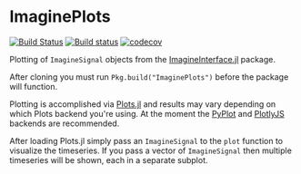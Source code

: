 # ImaginePlots
[![Build Status](https://travis-ci.com/HolyLab/ImaginePlots.jl.svg?branch=master)](https://travis-ci.org/HolyLab/ImaginePlots)
[![Build status](https://ci.appveyor.com/api/projects/status/28014huexv93dr69/branch/master?svg=true)](https://ci.appveyor.com/project/Cody-G/imagineplots-jl/branch/master)
[![codecov](https://codecov.io/gh/HolyLab/ImaginePlots.jl/branch/master/graph/badge.svg)](https://codecov.io/gh/HolyLab/ImaginePlots.jl)

Plotting of `ImagineSignal` objects from the [ImagineInterface.jl](https://github.com/HolyLab/ImagineInterface) package.

After cloning you must run `Pkg.build("ImaginePlots")` before the package will function.

Plotting is accomplished via [Plots.jl](https://github.com/JuliaPlots/Plots.jl) and results may vary depending on which Plots backend you're using.  At the moment the [PyPlot](https://github.com/JuliaPy/PyPlot.jl) and [PlotlyJS](https://github.com/sglyon/PlotlyJS.jl) backends are recommended.

After loading Plots.jl simply pass an `ImagineSignal` to the `plot` function to visualize the timeseries.  If you pass a vector of `ImagineSignal` then multiple timeseries will be shown, each in a separate subplot.

